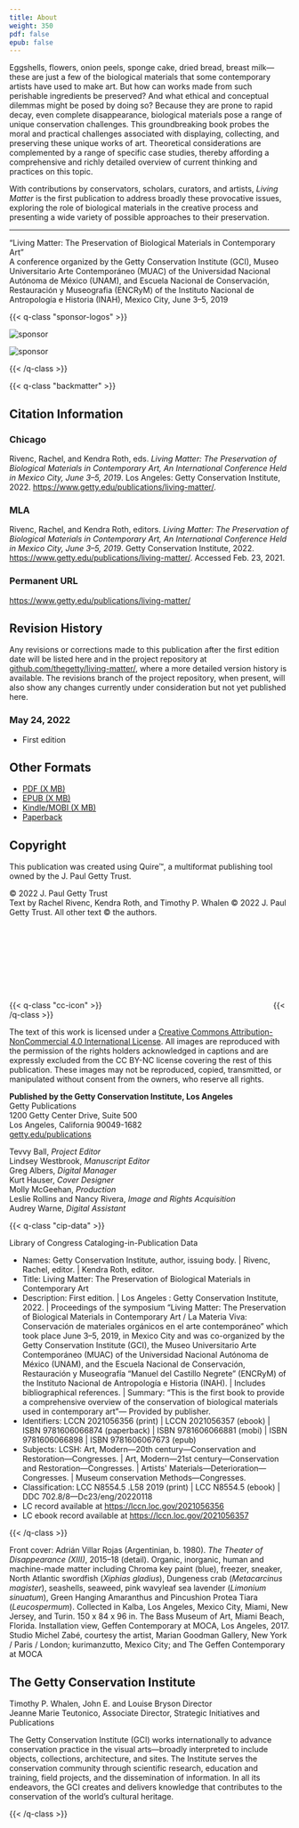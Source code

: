 ```yaml
---
title: About
weight: 350
pdf: false
epub: false
---
```


Eggshells, flowers, onion peels, sponge cake, dried bread, breast milk—these are just a few of the biological materials that some contemporary artists have used to make art. But how can works made from such perishable ingredients be preserved? And what ethical and conceptual dilemmas might be posed by doing so? Because they are prone to rapid decay, even complete disappearance, biological materials pose a range of unique conservation challenges. This groundbreaking book probes the moral and practical challenges associated with displaying, collecting, and preserving these unique works of art. Theoretical considerations are complemented by a range of specific case studies, thereby affording a comprehensive and richly detailed overview of current thinking and practices on this topic.

With contributions by conservators, scholars, curators, and artists, *Living Matter* is the first publication to address broadly these provocative issues, exploring the role of biological materials in the creative process and presenting a wide variety of possible approaches to their preservation.

---

“Living Matter: The Preservation of Biological Materials in Contemporary Art”<br />
A conference organized by the Getty Conservation Institute (GCI), Museo Universitario Arte Contemporáneo (MUAC) of the Universidad Nacional Autónoma de México (UNAM), and Escuela Nacional de Conservación, Restauración y Museografia (ENCRyM) of the Instituto Nacional de Antropología e Historia (INAH), Mexico City, June 3–5, 2019

{{< q-class "sponsor-logos" >}}

![sponsor](/img/sponsor-logo-1.jpg)

![sponsor](/img/sponsor-logo-2.jpg)

{{< /q-class >}}

{{< q-class "backmatter" >}}

## Citation Information

### Chicago

Rivenc, Rachel, and Kendra Roth, eds. *Living Matter: The Preservation of Biological Materials in Contemporary Art, An International Conference Held in Mexico City, June 3–5, 2019*. Los Angeles: Getty Conservation Institute, 2022. https://www.getty.edu/publications/living-matter/.

### MLA

Rivenc, Rachel, and Kendra Roth, editors. *Living Matter: The Preservation of Biological Materials in Contemporary Art, An International Conference Held in Mexico City, June 3–5, 2019*. Getty Conservation Institute, 2022. https://www.getty.edu/publications/living-matter/. Accessed <span class="cite-current-date">Feb. 23, 2021</span>.

### Permanent URL

https://www.getty.edu/publications/living-matter/

## Revision History

Any revisions or corrections made to this publication after the first edition date will be listed here and in the project repository at [github.com/thegetty/living-matter/](https://github.com/thegetty/living-matter/), where a more detailed version history is available. The revisions branch of the project repository, when present, will also show any changes currently under consideration but not yet published here.

### May 24, 2022

  - First edition

## Other Formats

  - [PDF (X MB)](/downloads/output.pdf)
  - [EPUB (X MB)](/downloads/output.epub)
  - [Kindle/MOBI (X MB)](/downloads/oputput.mobi)
  - [Paperback](#)

## Copyright

This publication was created using Quire™, a multiformat publishing tool owned by the J. Paul Getty Trust.

© 2022 J. Paul Getty Trust<br />
Text by Rachel Rivenc, Kendra Roth, and Timothy P. Whalen © 2022 J. Paul Getty Trust. All other text © the authors.

{{< q-class "cc-icon" >}}
<svg class="quire-copyright__icon">
<switch>
  <use xlink:href="#cc"></use>
</switch>
<switch>
  <use xlink:href="#cc-by"></use>
</switch>
<switch>
  <use xlink:href="#cc-by-nc"></use>
  <foreignObject width="135" height="30">
      <img src="../img/icons/cc-by-nc.png" alt="CC BY-NC" />
  </foreignObject>
</switch>
</svg>
{{< /q-class >}}

The text of this work is licensed under a [Creative Commons Attribution-NonCommercial 4.0 International License](https://creativecommons.org/licenses/by-nc/4.0/). All images are reproduced with the permission of the rights holders acknowledged in captions and are expressly excluded from the CC BY-NC license covering the rest of this publication. These images may not be reproduced, copied, transmitted, or manipulated without consent from the owners, who reserve all rights.

**Published by the Getty Conservation Institute, Los Angeles**<br />
Getty Publications<br />
1200 Getty Center Drive, Suite 500<br />
Los Angeles, California 90049-1682<br />
[getty.edu/publications](https://www.getty.edu/publications/)<br />

Tevvy Ball, *Project Editor*<br />
Lindsey Westbrook, *Manuscript Editor*<br />
Greg Albers, *Digital Manager*<br />
Kurt Hauser, *Cover Designer*<br />
Molly McGeehan, *Production*<br />
Leslie Rollins and Nancy Rivera, *Image and Rights Acquisition*<br />
Audrey Warne, *Digital Assistant*<br />

{{< q-class "cip-data" >}}

Library of Congress Cataloging-in-Publication Data

- Names: Getty Conservation Institute, author, issuing body. | Rivenc, Rachel,
   editor. | Kendra Roth, editor.
- Title: Living Matter: The Preservation of Biological Materials in Contemporary Art
- Description: First edition. | Los Angeles : Getty Conservation Institute,
   2022. | Proceedings of the symposium “Living Matter: The Preservation of
   Biological Materials in Contemporary Art / La Materia Viva:
   Conservación de materiales orgánicos en el arte contemporáneo” which
   took place June 3–5, 2019, in Mexico City and was co-organized by the
   Getty Conservation Institute (GCI), the Museo Universitario Arte
   Contemporáneo (MUAC) of the Universidad Nacional Autónoma de México
   (UNAM), and the Escuela Nacional de Conservación, Restauración y
   Museografía “Manuel del Castillo Negrete” (ENCRyM) of the Instituto
   Nacional de Antropología e Historia (INAH). | Includes bibliographical
   references. | Summary: “This is the first book to provide a
   comprehensive overview of the conservation of biological materials used
   in contemporary art”— Provided by publisher.
- Identifiers: LCCN 2021056356 (print) | LCCN 2021056357 (ebook) | ISBN
   9781606066874 (paperback) | ISBN 9781606066881 (mobi) | ISBN
   9781606066898 | ISBN 9781606067673 (epub)
- Subjects: LCSH: Art, Modern—20th century—Conservation and
   Restoration—Congresses. | Art, Modern—21st century—Conservation and
   Restoration—Congresses. | Artists'
   Materials—Deterioration—Congresses. | Museum conservation
   Methods—Congresses.
- Classification: LCC N8554.5 .L58 2019  (print) | LCC N8554.5  (ebook) | DDC
   702.8/8—Dc23/eng/20220118
- LC record available at https://lccn.loc.gov/2021056356
- LC ebook record available at https://lccn.loc.gov/2021056357

{{< /q-class >}}

Front cover: Adrián Villar Rojas (Argentinian, b. 1980). *The Theater of Disappearance (XIII)*, 2015–18 (detail). Organic, inorganic, human and machine-made matter including Chroma key paint (blue), freezer, sneaker, North Atlantic swordfish (*Xiphias gladius*), Dungeness crab (*Metacarcinus magister*), seashells, seaweed, pink wavyleaf sea lavender (*Limonium sinuatum*), Green Hanging Amaranthus and Pincushion Protea Tiara (*Leucospermum*).  Collected in Kalba, Los Angeles, Mexico City, Miami, New Jersey, and Turin. 150 x 84 x 96 in. The Bass Museum of Art, Miami Beach, Florida. Installation view, Geffen Contemporary at MOCA, Los Angeles, 2017. Studio Michel Zabé, courtesy the artist, Marian Goodman Gallery, New York / Paris / London; kurimanzutto, Mexico City; and The Geffen Contemporary at MOCA

## The Getty Conservation Institute

Timothy P. Whalen, John E. and Louise Bryson Director<br />
Jeanne Marie Teutonico, Associate Director, Strategic Initiatives and Publications<br />

The Getty Conservation Institute (GCI) works internationally to advance conservation practice in the visual arts—broadly interpreted to include objects, collections, architecture, and sites. The Institute serves the conservation community through scientific research, education and training, field projects, and the dissemination of information. In all its endeavors, the GCI creates and delivers knowledge that contributes to the conservation of the world’s cultural heritage.

{{< /q-class >}}
